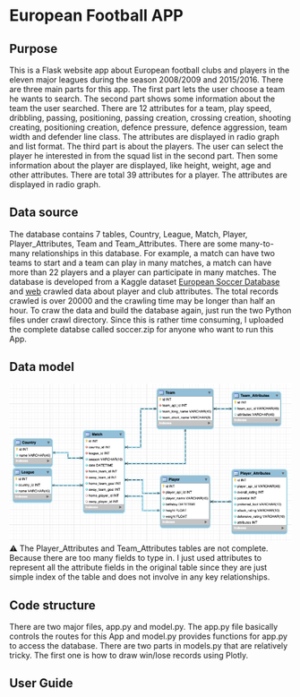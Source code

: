 # European Football APP

## Purpose
This is a Flask website app about European football clubs and players in the eleven major leagues during the season 2008/2009 and 2015/2016. There are three main parts for this app. The first part lets the user choose a team he wants to search. The second part shows some information about the team the user searched. There are 12 attributes for a team, play speed, dribbling, passing, positioning, passing creation, crossing creation, shooting creating, positioning creation, defence pressure, defence aggression, team width and defender line class. The attributes are displayed in radio graph and list format. The third part is about the players. The user can select the player he interested in from the squad list in the second part. Then some information about the player are displayed, like height, weight, age and other attributes. There are total 39 attributes for a player. The attributes are displayed in radio graph.

## Data source
The database contains 7 tables, Country, League, Match, Player, Player_Attributes, Team and Team_Attributes. There are some many-to-many relationships in this database. For example, a match can have two teams to start and a team can play in many matches, a match can have more than 22 players and a player can participate in many matches. The database is developed from a Kaggle dataset [European Soccer Database](https://www.kaggle.com/hugomathien/soccer) and [web](https://sofifa.com/players/hot?showCol=pi) crawled data about player and club attributes. The total records crawled is over 20000 and the crawling time may be longer than half an hour. To craw the data and build the database again, just run the two Python files under crawl directory. Since this is rather time consuming, I uploaded the complete databse called soccer.zip for anyone who want to run this App. 

## Data model
![Data Model](./static/img/data_model.png)
:warning: The Player_Attributes and Team_Attributes tables are not complete. Because there are too many fields to type in. I just used attributes to represent all the attribute fields in the original table since they are just simple index of the table and does not involve in any key relationships.

## Code structure
There are two major files, app.py and model.py. The app.py file basically controls the routes for this App and model.py provides functions for app.py to access the database. There are two parts in models.py that are relatively tricky. 
The first one is how to draw win/lose records using Plotly. 

## User Guide